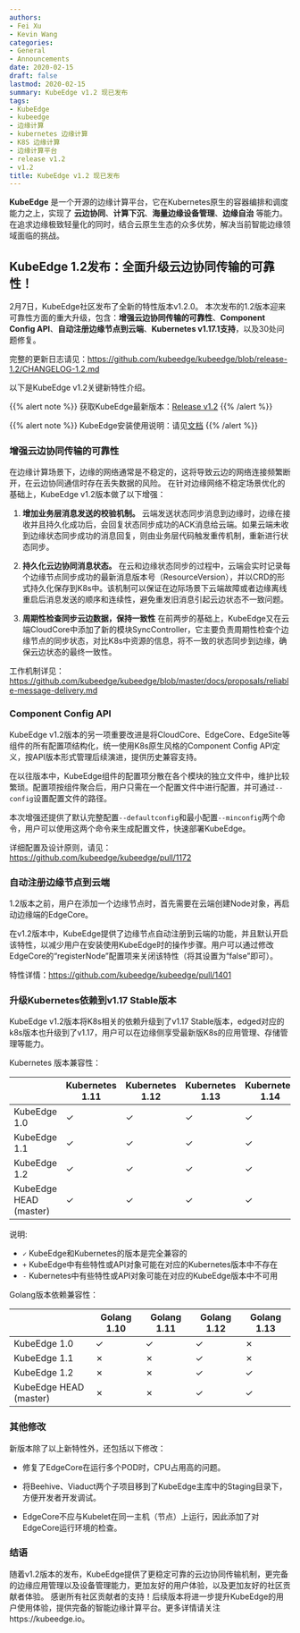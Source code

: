 ```yaml
---
authors:
- Fei Xu
- Kevin Wang
categories:
- General
- Announcements
date: 2020-02-15
draft: false
lastmod: 2020-02-15
summary: KubeEdge v1.2 现已发布
tags:
- KubeEdge
- kubeedge
- 边缘计算
- kubernetes 边缘计算
- K8S 边缘计算
- 边缘计算平台
- release v1.2
- v1.2
title: KubeEdge v1.2 现已发布
---
```

**KubeEdge** 是一个开源的边缘计算平台，它在Kubernetes原生的容器编排和调度能力之上，实现了 **云边协同**、**计算下沉**、**海量边缘设备管理**、**边缘自治** 等能力。
在追求边缘极致轻量化的同时，结合云原生生态的众多优势，解决当前智能边缘领域面临的挑战。

## **KubeEdge 1.2发布：全面升级云边协同传输的可靠性！**

2月7日，KubeEdge社区发布了全新的特性版本v1.2.0。
本次发布的1.2版本迎来可靠性方面的重大升级，包含：**增强云边协同传输的可靠性**、**Component Config API**、**自动注册边缘节点到云端**、**Kubernetes v1.17.1支持**，以及30处问题修复。

完整的更新日志请见：https://github.com/kubeedge/kubeedge/blob/release-1.2/CHANGELOG-1.2.md

以下是KubeEdge v1.2关键新特性介绍。

{{% alert note %}}
获取KubeEdge最新版本：[Release v1.2](https://github.com/kubeedge/kubeedge/releases/tag/v1.2.0)
{{% /alert %}}

{{% alert note %}}
KubeEdge安装使用说明：请见[文档](https://github.com/kubeedge/kubeedge#usage)
{{% /alert %}}


### 增强云边协同传输的可靠性
在边缘计算场景下，边缘的网络通常是不稳定的，这将导致云边的网络连接频繁断开，在云边协同通信时存在丢失数据的风险。
在针对边缘网络不稳定场景优化的基础上，KubeEdge v1.2版本做了以下增强：

1. **增加业务层消息发送的校验机制。** 云端发送状态同步消息到边缘时，边缘在接收并且持久化成功后，会回复状态同步成功的ACK消息给云端。如果云端未收到边缘状态同步成功的消息回复，则由业务层代码触发重传机制，重新进行状态同步。

2. **持久化云边协同消息状态。** 在云和边缘状态同步的过程中，云端会实时记录每个边缘节点同步成功的最新消息版本号（ResourceVersion），并以CRD的形式持久化保存到K8s中。该机制可以保证在边际场景下云端故障或者边缘离线重启后消息发送的顺序和连续性，避免重发旧消息引起云边状态不一致问题。

3. **周期性检查同步云边数据，保持一致性** 在前两步的基础上，KubeEdge又在云端CloudCore中添加了新的模块SyncController，它主要负责周期性检查个边缘节点的同步状态，对比K8s中资源的信息，将不一致的状态同步到边缘，确保云边状态的最终一致性。

工作机制详见：
https://github.com/kubeedge/kubeedge/blob/master/docs/proposals/reliable-message-delivery.md

### Component Config API

KubeEdge v1.2版本的另一项重要改进是将CloudCore、EdgeCore、EdgeSite等组件的所有配置项结构化，统一使用K8s原生风格的Component Config API定义，按API版本形式管理后续演进，提供历史兼容支持。

在以往版本中，KubeEdge组件的配置项分散在各个模块的独立文件中，维护比较繁琐。配置项按组件聚合后，用户只需在一个配置文件中进行配置，并可通过`--config`设置配置文件的路径。

本次增强还提供了默认完整配置`--defaultconfig`和最小配置`--minconfig`两个命令，用户可以使用这两个命令来生成配置文件，快速部署KubeEdge。

详细配置及设计原则，请见：https://github.com/kubeedge/kubeedge/pull/1172

### 自动注册边缘节点到云端

1.2版本之前，用户在添加一个边缘节点时，首先需要在云端创建Node对象，再启动边缘端的EdgeCore。

在v1.2版本中，KubeEdge提供了边缘节点自动注册到云端的功能，并且默认开启该特性，以减少用户在安装使用KubeEdge时的操作步骤。用户可以通过修改EdgeCore的“registerNode”配置项来关闭该特性（将其设置为“false”即可）。

特性详情：https://github.com/kubeedge/kubeedge/pull/1401

### 升级Kubernetes依赖到v1.17 Stable版本
KubeEdge v1.2版本将K8s相关的依赖升级到了v1.17 Stable版本，edged对应的k8s版本也升级到了v1.17，用户可以在边缘侧享受最新版K8s的应用管理、存储管理等能力。


Kubernetes 版本兼容性：

|                        | Kubernetes 1.11 | Kubernetes 1.12 | Kubernetes 1.13 | Kubernetes 1.14 | Kubernetes 1.15 | Kubernetes 1.16 | Kubernetes 1.17 |
|------------------------|-----------------|-----------------|-----------------|-----------------|-----------------|-----------------|-----------------|
| KubeEdge 1.0           | ✓               | ✓               | ✓               | ✓              | ✓               | -               | -               |
| KubeEdge 1.1           | ✓               | ✓               | ✓               | ✓               | ✓             | ✓               | ✓               |
| KubeEdge 1.2           | ✓               | ✓               | ✓               | ✓               | ✓             | ✓               | ✓               |
| KubeEdge HEAD (master) | ✓               | ✓               | ✓               | ✓               | ✓             | ✓               | ✓               |

说明:
* `✓` KubeEdge和Kubernetes的版本是完全兼容的
* `+` KubeEdge中有些特性或API对象可能在对应的Kubernetes版本中不存在
* `-` Kubernetes中有些特性或API对象可能在对应的KubeEdge版本中不可用

Golang版本依赖兼容性：

|                         | Golang 1.10    | Golang 1.11     | Golang 1.12     | Golang 1.13     |
|-------------------------|----------------|-----------------|-----------------|-----------------|
| KubeEdge 1.0            | ✓              | ✓               | ✓               | ✗               |
| KubeEdge 1.1            | ✗              | ✗               | ✓               | ✗               |
| KubeEdge 1.2            | ✗              | ✗               | ✓               | ✓               |
| KubeEdge HEAD (master)  | ✗              | ✗               | ✓               | ✓               |

### 其他修改

新版本除了以上新特性外，还包括以下修改：

- 修复了EdgeCore在运行多个POD时，CPU占用高的问题。

- 将Beehive、Viaduct两个子项目移到了KubeEdge主库中的Staging目录下，方便开发者开发调试。

- EdgeCore不应与Kubelet在同一主机（节点）上运行，因此添加了对EdgeCore运行环境的检查。


### 结语
随着v1.2版本的发布，KubeEdge提供了更稳定可靠的云边协同传输机制，更完备的边缘应用管理以及设备管理能力，更加友好的用户体验，以及更加友好的社区贡献者体验。
感谢所有社区贡献者的支持！后续版本将进一步提升KubeEdge的用户使用体验，提供完备的智能边缘计算平台。更多详情请关注https://kubeedge.io。
